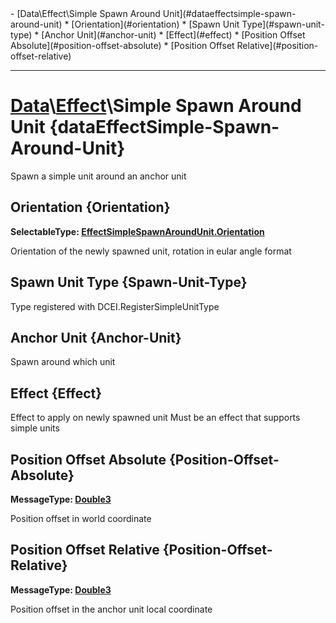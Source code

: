 <div id="toc" markdown="1">
- [Data\Effect\Simple Spawn Around Unit](#dataeffectsimple-spawn-around-unit)
  * [Orientation](#orientation)
  * [Spawn Unit Type](#spawn-unit-type)
  * [Anchor Unit](#anchor-unit)
  * [Effect](#effect)
  * [Position Offset Absolute](#position-offset-absolute)
  * [Position Offset Relative](#position-offset-relative)

</div>

***

# [](dcei.engine.proto.Effect.simple_spawn_around_unit)**[Data](Data)\\[Effect](Data-Effect)\Simple Spawn Around Unit** {dataEffectSimple-Spawn-Around-Unit}
Spawn a simple unit around an anchor unit

[](manual-wiki-start)


[](manual-wiki-end)

## [](dcei.engine.proto.EffectSimpleSpawnAroundUnit.orientation)**Orientation** {Orientation}
[](dcei.engine.proto.EffectSimpleSpawnAroundUnit.orientation)**SelectableType: [EffectSimpleSpawnAroundUnit.Orientation](SelectableType#effectsimplespawnaroundunitorientation)**

Orientation of the newly spawned unit, rotation in eular angle format

[](manual-wiki-start)


[](manual-wiki-end)

## [](dcei.engine.proto.EffectSimpleSpawnAroundUnit.spawn_unit_type)**Spawn Unit Type** {Spawn-Unit-Type}
Type registered with DCEI.RegisterSimpleUnitType

[](manual-wiki-start)


[](manual-wiki-end)

## [](dcei.engine.proto.EffectSimpleSpawnAroundUnit.anchor_unit)**Anchor Unit** {Anchor-Unit}
Spawn around which unit

[](manual-wiki-start)


[](manual-wiki-end)

## [](dcei.engine.proto.EffectSimpleSpawnAroundUnit.effect)**Effect** {Effect}
Effect to apply on newly spawned unit Must be an effect that supports simple units

[](manual-wiki-start)


[](manual-wiki-end)

## [](dcei.engine.proto.EffectSimpleSpawnAroundUnit.position_offset_absolute)**Position Offset Absolute** {Position-Offset-Absolute}
[](dcei.engine.proto.Double3)**MessageType: [Double3](GenericMessage#double3)**

Position offset in world coordinate

[](manual-wiki-start)


[](manual-wiki-end)

## [](dcei.engine.proto.EffectSimpleSpawnAroundUnit.position_offset_relative)**Position Offset Relative** {Position-Offset-Relative}
[](dcei.engine.proto.Double3)**MessageType: [Double3](GenericMessage#double3)**

Position offset in the anchor unit local coordinate

[](manual-wiki-start)


[](manual-wiki-end)

